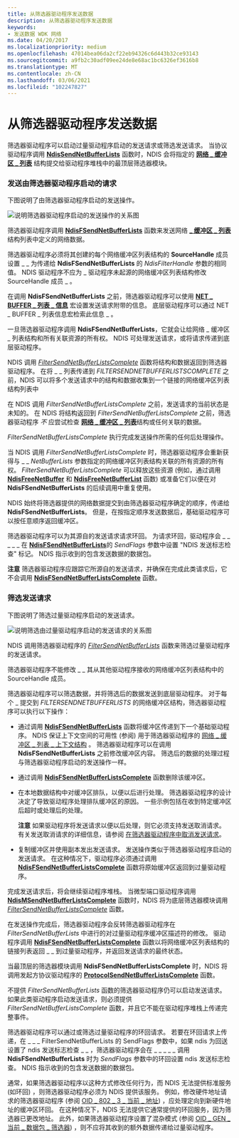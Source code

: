 ```yaml
---
title: 从筛选器驱动程序发送数据
description: 从筛选器驱动程序发送数据
keywords:
- 发送数据 WDK 网络
ms.date: 04/20/2017
ms.localizationpriority: medium
ms.openlocfilehash: 47014bea06da2cf22eb94326c6d443b32ce93143
ms.sourcegitcommit: a9fb2c30adf09ee24de8e68ac1bc6326ef3616b8
ms.translationtype: MT
ms.contentlocale: zh-CN
ms.lasthandoff: 03/06/2021
ms.locfileid: "102247827"
---
```

# <a name="sending-data-from-a-filter-driver"></a>从筛选器驱动程序发送数据





筛选器驱动程序可以启动过量驱动程序启动的发送请求或筛选发送请求。 当协议驱动程序调用 [**NdisSendNetBufferLists**](/windows-hardware/drivers/ddi/ndis/nf-ndis-ndissendnetbufferlists) 函数时，NDIS 会将指定的 [**网络 \_ 缓冲区 \_ 列表**](/windows-hardware/drivers/ddi/nbl/ns-nbl-net_buffer_list) 结构提交给驱动程序堆栈中的最顶层筛选器模块。

### <a name="send-requests-initiated-by-a-filter-driver"></a>发送由筛选器驱动程序启动的请求

下图说明了由筛选器驱动程序启动的发送操作。

![说明筛选器驱动程序启动的发送操作的关系图](images/filtersend.png)

筛选器驱动程序调用 [**NdisFSendNetBufferLists**](/windows-hardware/drivers/ddi/ndis/nf-ndis-ndisfsendnetbufferlists) 函数来发送网络 [**\_ 缓冲区 \_ 列表**](/windows-hardware/drivers/ddi/nbl/ns-nbl-net_buffer_list) 结构列表中定义的网络数据。

筛选器驱动程序必须将其创建的每个网络缓冲区列表结构的 **SourceHandle** 成员设置 \_ \_ 为传递给 **NdisFSendNetBufferLists** 的 *NdisFilterHandle* 参数的相同值。 NDIS 驱动程序不应为 \_ 驱动程序未起源的网络缓冲区列表结构修改 SourceHandle 成员 \_ 。

在调用 **NdisFSendNetBufferLists** 之前，筛选器驱动程序可以使用 [**NET \_ BUFFER \_ 列表 \_ 信息**](/windows-hardware/drivers/ddi/nblaccessors/nf-nblaccessors-net_buffer_list_info) 宏设置发送请求附带的信息。 底层驱动程序可以通过 NET \_ BUFFER \_ 列表信息宏检索此信息 \_ 。

一旦筛选器驱动程序调用 **NdisFSendNetBufferLists**，它就会让给网络 \_ 缓冲区 \_ 列表结构和所有关联资源的所有权。 NDIS 可处理发送请求，或将请求传递到底层驱动程序。

NDIS 调用 [*FilterSendNetBufferListsComplete*](/windows-hardware/drivers/ddi/ndis/nc-ndis-filter_send_net_buffer_lists_complete) 函数将结构和数据返回到筛选器驱动程序。 在将 \_ \_ 列表传递到 *FILTERSENDNETBUFFERLISTSCOMPLETE* 之前，NDIS 可以将多个发送请求中的结构和数据收集到一个链接的网络缓冲区列表结构列表中

在 NDIS 调用 *FilterSendNetBufferListsComplete* 之前，发送请求的当前状态是未知的。 在 NDIS 将结构返回到 *FilterSendNetBufferListsComplete* 之前，筛选器驱动程序 *不* 应尝试检查 [**网络 \_ 缓冲区 \_ 列表**](/windows-hardware/drivers/ddi/nbl/ns-nbl-net_buffer_list)结构或任何关联的数据。

*FilterSendNetBufferListsComplete* 执行完成发送操作所需的任何后处理操作。

当 NDIS 调用 *FilterSendNetBufferListsComplete* 时，筛选器驱动程序会重新获得与 \_ \_ *NetBufferLists* 参数指定的网络缓冲区列表结构关联的所有资源的所有权。 *FilterSendNetBufferListsComplete* 可以释放这些资源 (例如，通过调用 [**NdisFreeNetBuffer**](/windows-hardware/drivers/ddi/nblapi/nf-nblapi-ndisfreenetbuffer) 和 [**NdisFreeNetBufferList**](/windows-hardware/drivers/ddi/nblapi/nf-nblapi-ndisfreenetbufferlist) 函数) 或准备它们以便在对 **NdisFSendNetBufferLists** 的后续调用中重复使用。

NDIS 始终将筛选器提供的网络数据提交到由筛选器驱动程序确定的顺序，传递给 **NdisFSendNetBufferLists**。 但是，在按指定顺序发送数据后，基础驱动程序可以按任意顺序返回缓冲区。

筛选器驱动程序可以为其源自的发送请求请求环回。 为请求环回，驱动程序会 \_ \_ \_ \_ \_ 在 [**NdisFSendNetBufferLists**](/windows-hardware/drivers/ddi/ndis/nf-ndis-ndisfsendnetbufferlists)的 *SendFlags* 参数中设置 "NDIS 发送标志检查" 标记。 NDIS 指示收到的包含发送数据的数据包。

**注意**  筛选器驱动程序应跟踪它所源自的发送请求，并确保在完成此类请求后，它不会调用 [**NdisFSendNetBufferListsComplete**](/windows-hardware/drivers/ddi/ndis/nf-ndis-ndisfsendnetbufferlistscomplete) 函数。

 

### <a name="filtering-send-requests"></a>筛选发送请求

下图说明了筛选过量驱动程序启动的发送请求。

![说明筛选由过量驱动程序启动的发送请求的关系图](images/sendfilter.png)

NDIS 调用筛选器驱动程序的 [*FilterSendNetBufferLists*](/windows-hardware/drivers/ddi/ndis/nc-ndis-filter_send_net_buffer_lists) 函数来筛选过量驱动程序的发送请求。

筛选器驱动程序不能修改 \_ \_ 其从其他驱动程序接收的网络缓冲区列表结构中的 SourceHandle 成员。

筛选器驱动程序可以筛选数据，并将筛选后的数据发送到底层驱动程序。 对于每个 \_ 提交到 *FILTERSENDNETBUFFERLISTS* 的网络缓冲区结构，筛选器驱动程序可以执行以下操作：

-   通过调用 [**NdisFSendNetBufferLists**](/windows-hardware/drivers/ddi/ndis/nf-ndis-ndisfsendnetbufferlists) 函数将缓冲区传递到下一个基础驱动程序。 NDIS 保证上下文空间的可用性 (参阅) 用于筛选器驱动程序的 [网络 \_ 缓冲区 \_ 列表 \_ 上下文结构](net-buffer-list-context-structure.md) 。 筛选器驱动程序可以在调用 **NdisFSendNetBufferLists** 之前修改缓冲区内容。 筛选后的数据的处理过程与筛选器驱动程序启动的发送操作一样。

-   通过调用 [**NdisFSendNetBufferListsComplete**](/windows-hardware/drivers/ddi/ndis/nf-ndis-ndisfsendnetbufferlistscomplete) 函数删除该缓冲区。

-   在本地数据结构中对缓冲区排队，以便以后进行处理。 筛选器驱动程序的设计决定了导致驱动程序处理排队缓冲区的原因。 一些示例包括在收到特定缓冲区后超时或处理后的处理。

    **注意**  如果驱动程序将发送请求以便以后处理，则它必须支持发送取消请求。 有关发送取消请求的详细信息，请参阅 [在筛选器驱动程序中取消发送请求](canceling-a-send-request-in-a-filter-driver.md)。

     

-   复制缓冲区并使用副本发出发送请求。 发送操作类似于筛选器驱动程序启动的发送请求。 在这种情况下，驱动程序必须通过调用 [**NdisFSendNetBufferListsComplete**](/windows-hardware/drivers/ddi/ndis/nf-ndis-ndisfsendnetbufferlistscomplete) 函数将原始缓冲区返回到过量驱动程序。

完成发送请求后，将会继续驱动程序堆栈。 当微型端口驱动程序调用 [**NdisMSendNetBufferListsComplete**](/windows-hardware/drivers/ddi/ndis/nf-ndis-ndismsendnetbufferlistscomplete) 函数时，NDIS 将为底层筛选器模块调用 [*FilterSendNetBufferListsComplete*](/windows-hardware/drivers/ddi/ndis/nc-ndis-filter_send_net_buffer_lists_complete) 函数。

在发送操作完成后，筛选器驱动程序会反转筛选器驱动程序在 *FilterSendNetBufferLists* 中进行的对过量驱动程序缓冲区描述符的修改。 驱动程序调用 [**NdisFSendNetBufferListsComplete**](/windows-hardware/drivers/ddi/ndis/nf-ndis-ndisfsendnetbufferlistscomplete) 函数以将网络缓冲区列表结构的链接列表返回 \_ \_ 到过量驱动程序，并返回发送请求的最终状态。

当最顶层的筛选器模块调用 **NdisFSendNetBufferListsComplete** 时，NDIS 将调用发起方协议驱动程序的 [**ProtocolSendNetBufferListsComplete**](/windows-hardware/drivers/ddi/ndis/nc-ndis-protocol_send_net_buffer_lists_complete) 函数。

不提供 *FilterSendNetBufferLists* 函数的筛选器驱动程序仍可以启动发送请求。 如果此类驱动程序启动发送请求，则必须提供 *FilterSendNetBufferListsComplete* 函数，并且它不能在驱动程序堆栈上传递完整事件。

筛选器驱动程序可以通过或筛选过量驱动程序的环回请求。 若要在环回请求上传递，在 \_ \_ \_ FilterSendNetBufferLists 的 SendFlags 参数中，如果 ndis 为回送设置了 ndis 发送标志检查 \_ \_ ，筛选器驱动程序会在  \_ \_ \_ \_ \_ 调用 **NdisFSendNetBufferLists** 时为 *SendFlags* 参数中的环回设置 ndis 发送标志检查。 NDIS 指示收到的包含发送数据的数据包。

通常，如果筛选器驱动程序以这种方式修改任何行为，而 NDIS 无法提供标准服务 (如环回) ，则筛选器驱动程序必须为 NDIS 提供该服务。 例如，修改硬件地址请求的筛选器驱动程序 (参阅 [OID \_ 802 \_ 3 \_ 当前 \_ 地址](./oid-802-3-current-address.md)) ，应处理定向到新硬件地址的缓冲区环回。 在这种情况下，NDIS 无法提供它通常提供的环回服务，因为筛选器已更改地址。 此外，如果筛选器驱动程序设置了混杂模式 (参阅 [OID \_ GEN \_ 当前 \_ 数据包 \_ 筛选器](./oid-gen-current-packet-filter.md)) ，则不应将其收到的额外数据传递给过量驱动程序。

 

